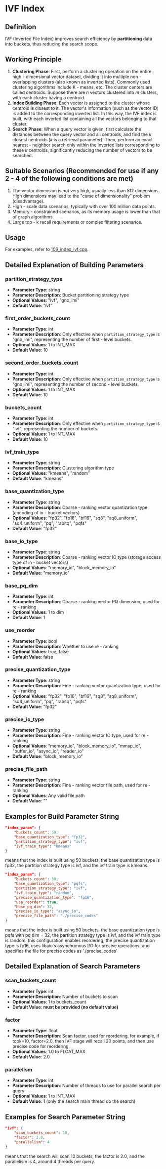 # IVF Index

## Definition
IVF (Inverted File Index) improves search efficiency by **partitioning** data into buckets, thus reducing the search scope.

## Working Principle
1. **Clustering Phase**:
    First, perform a clustering operation on the entire high - dimensional vector dataset, dividing it into multiple non - overlapping clusters (also known as inverted lists). Commonly used clustering algorithms include K - means, etc. The cluster centers are called centroids. Suppose there are $n$ vectors clustered into $m$ clusters, with each cluster having a centroid.
2. **Index Building Phase**:
    Each vector is assigned to the cluster whose centroid is closest to it. The vector's information (such as the vector ID) is added to the corresponding inverted list. In this way, the IVF index is built, with each inverted list containing all the vectors belonging to that cluster.
3. **Search Phase**:
    When a query vector is given, first calculate the distances between the query vector and all centroids, and find the $k$ closest centroids ($k$ is a retrieval parameter). Then, perform an exact nearest - neighbor search only within the inverted lists corresponding to these $k$ centroids, significantly reducing the number of vectors to be searched.

## Suitable Scenarios (Recommended for use if any 2 - 4 of the following conditions are met)
1. The vector dimension is not very high, usually less than 512 dimensions. High dimensions may lead to the "curse of dimensionality" problem (disadvantage).
2. High - scale data scenarios, typically with over 100 million data points.
3. Memory - constrained scenarios, as its memory usage is lower than that of graph algorithms.
4. Large top - k recall requirements or complex filtering scenarios.

## Usage
For examples, refer to [106_index_ivf.cpp](https://github.com/antgroup/vsag/blob/main/examples/cpp/106_index_ivf.cpp).

## Detailed Explanation of Building Parameters

### partition_strategy_type
- **Parameter Type**: string
- **Parameter Description**: Bucket partitioning strategy type
- **Optional Values**: "ivf", "gno_imi"
- **Default Value**: "ivf"

### first_order_buckets_count
- **Parameter Type**: int
- **Parameter Description**: Only effective when `partition_strategy_type` is "gno_imi", representing the number of first - level buckets.
- **Optional Values**: 1 to INT_MAX
- **Default Value**: 10

### second_order_buckets_count
- **Parameter Type**: int
- **Parameter Description**: Only effective when `partition_strategy_type` is "gno_imi", representing the number of second - level buckets.
- **Optional Values**: 1 to INT_MAX
- **Default Value**: 10

### buckets_count
- **Parameter Type**: int
- **Parameter Description**: Only effective when `partition_strategy_type` is "ivf", representing the number of buckets.
- **Optional Values**: 1 to INT_MAX
- **Default Value**: 10

### ivf_train_type
- **Parameter Type**: string
- **Parameter Description**: Clustering algorithm type
- **Optional Values**: "kmeans", "random"
- **Default Value**: "kmeans"

### base_quantization_type
- **Parameter Type**: string
- **Parameter Description**: Coarse - ranking vector quantization type (encoding of in - bucket vectors)
- **Optional Values**: "fp32", "fp16", "bf16", "sq8", "sq8_uniform", "sq4_uniform", "pq", "rabitq", "pqfs"
- **Default Value**: "fp32"

### base_io_type
- **Parameter Type**: string
- **Parameter Description**: Coarse - ranking vector IO type (storage access type of in - bucket vectors)
- **Optional Values**: "memory_io", "block_memory_io"
- **Default Value**: "memory_io"

### base_pq_dim
- **Parameter Type**: int
- **Parameter Description**: Coarse - ranking vector PQ dimension, used for re - ranking
- **Optional Values**: 1 to dim
- **Default Value**: 1

### use_reorder
- **Parameter Type**: bool
- **Parameter Description**: Whether to use re - ranking
- **Optional Values**: true, false
- **Default Value**: false

### precise_quantization_type
- **Parameter Type**: string
- **Parameter Description**: Fine - ranking vector quantization type, used for re - ranking
- **Optional Values**: "fp32", "fp16", "bf16", "sq8", "sq8_uniform", "sq4_uniform", "pq", "rabitq", "pqfs"
- **Default Value**: "fp32"

### precise_io_type
- **Parameter Type**: string
- **Parameter Description**: Fine - ranking vector IO type, used for re - ranking
- **Optional Values**: "memory_io", "block_memory_io", "mmap_io", "buffer_io", "async_io", "reader_io"
- **Default Value**: "block_memory_io"

### precise_file_path
- **Parameter Type**: string
- **Parameter Description**: Fine - ranking vector file path, used for re - ranking
- **Optional Values**: Any valid file path
- **Default Value**: ""

## Examples for Build Parameter String
```json
"index_param": {
    "buckets_count": 50,
    "base_quantization_type": "fp32",
    "partition_strategy_type": "ivf",
    "ivf_train_type": "kmeans"
}
```
means that the index is built using 50 buckets, the base quantization type is fp32, the partition strategy type is ivf, and the ivf train type is kmeans.

```json
"index_param": {
    "buckets_count": 50,
    "base_quantization_type": "pqfs",
    "partition_strategy_type": "ivf",
    "ivf_train_type": "random",
    "precise_quantization_type": "fp16",
    "use_reorder": true,
    "base_pq_dim": 32,
    "precise_io_type": "async_io",
    "precise_file_path": "./precise_codes"
}
```
means that the index is built using 50 buckets, the base quantization type is pqfs with pq dim = 32, the partition strategy type is ivf, and the ivf train type is random. this configuration enables reordering, the precise quantization type is fp16, uses libaio's asynchronous I/O for precise operations, and specifies the file for precise codes as './precise_codes'

## Detailed Explanation of Search Parameters

### scan_buckets_count
- **Parameter Type**: int
- **Parameter Description**: Number of buckets to scan
- **Optional Values**: 1 to buckets_count
- **Default Value**: **must be provided (no default value)**

### factor
- **Parameter Type**: float
- **Parameter Description**: Scan factor, used for reordering, for example, if topk=10, factor=2.0, then IVF stage will recall 20 points, and then use precise code for reordering
- **Optional Values**: 1.0 to FLOAT_MAX
- **Default Value**: 2.0

### parallelism
- **Parameter Type**: int
- **Parameter Description**: Number of threads to use for parallel search per query
- **Optional Values**: 1 to INT_MAX
- **Default Value**: 1 (only the search main thread do the search)

## Examples for Search Parameter String
```json
"ivf": {
    "scan_buckets_count": 10,
    "factor": 2.0,
    "parallelism": 4
}
```
means that the search will scan 10 buckets, the factor is 2.0, and the parallelism is 4, around 4 threads per query. 
